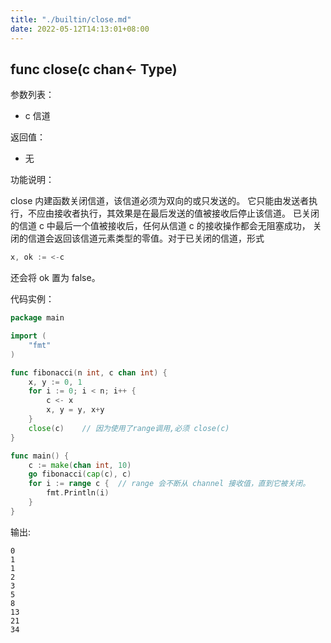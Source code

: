 ```yaml
---
title: "./builtin/close.md"
date: 2022-05-12T14:13:01+08:00
---
```

## func close(c chan<- Type)

参数列表：

- c 信道

返回值：

- 无

功能说明：

close 内建函数关闭信道，该信道必须为双向的或只发送的。 它只能由发送者执行，不应由接收者执行，其效果是在最后发送的值被接收后停止该信道。 已关闭的信道 c 中最后一个值被接收后，任何从信道 c 的接收操作都会无阻塞成功， 关闭的信道会返回该信道元素类型的零值。对于已关闭的信道，形式

```go
x, ok := <-c
```

还会将 ok 置为 false。

代码实例：

```go
package main

import (
	"fmt"
)

func fibonacci(n int, c chan int) {
	x, y := 0, 1
	for i := 0; i < n; i++ {
		c <- x
		x, y = y, x+y
	}
	close(c)	// 因为使用了range调用,必须 close(c)
}

func main() {
	c := make(chan int, 10)
	go fibonacci(cap(c), c)
	for i := range c {	// range 会不断从 channel 接收值，直到它被关闭。
		fmt.Println(i)
	}
}
```

输出:

~~~
0
1
1
2
3
5
8
13
21
34
~~~
